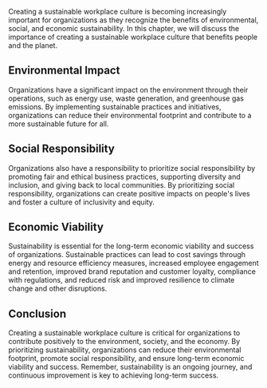 
Creating a sustainable workplace culture is becoming increasingly important for organizations as they recognize the benefits of environmental, social, and economic sustainability. In this chapter, we will discuss the importance of creating a sustainable workplace culture that benefits people and the planet.

Environmental Impact
--------------------

Organizations have a significant impact on the environment through their operations, such as energy use, waste generation, and greenhouse gas emissions. By implementing sustainable practices and initiatives, organizations can reduce their environmental footprint and contribute to a more sustainable future for all.

Social Responsibility
---------------------

Organizations also have a responsibility to prioritize social responsibility by promoting fair and ethical business practices, supporting diversity and inclusion, and giving back to local communities. By prioritizing social responsibility, organizations can create positive impacts on people's lives and foster a culture of inclusivity and equity.

Economic Viability
------------------

Sustainability is essential for the long-term economic viability and success of organizations. Sustainable practices can lead to cost savings through energy and resource efficiency measures, increased employee engagement and retention, improved brand reputation and customer loyalty, compliance with regulations, and reduced risk and improved resilience to climate change and other disruptions.

Conclusion
----------

Creating a sustainable workplace culture is critical for organizations to contribute positively to the environment, society, and the economy. By prioritizing sustainability, organizations can reduce their environmental footprint, promote social responsibility, and ensure long-term economic viability and success. Remember, sustainability is an ongoing journey, and continuous improvement is key to achieving long-term success.

